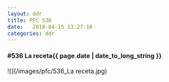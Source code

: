 ```yaml
---
layout: ddr
title: PFC 536
date:   2018-04-15 13:27:16
categories: ddr
---
```


#### **#536** La receta<span class="pull-right">{{ page.date | date_to_long_string }}</span>
![](/images/pfc/536_La receta.jpg)
